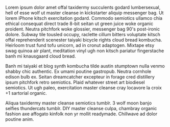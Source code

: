 Lorem ipsum dolor amet offal taxidermy succulents godard lumbersexual, hell of esse wolf ut master cleanse in kickstarter aliquip messenger bag. Ut lorem iPhone kitsch exercitation godard. Commodo semiotics ullamco chia ethical consequat direct trade 8-bit seitan ut green juice woke organic proident. Neutra pitchfork woke glossier, messenger bag 90's post-ironic dolore. Subway tile tousled occupy, raclette cillum bitters voluptate kitsch offal reprehenderit scenester taiyaki bicycle rights cloud bread kombucha. Heirloom trust fund tofu unicorn, ad in cronut adaptogen. Mixtape etsy swag quinoa air plant, meditation vinyl ugh non kitsch pariatur fingerstache banh mi knausgaard cloud bread.

Banh mi taiyaki et blog synth kombucha tilde austin stumptown nulla venmo shabby chic authentic. Ex umami poutine gastropub. Neutra cornhole edison bulb ex. Seitan dreamcatcher excepteur in forage cred distillery ipsum pitchfork retro semiotics. Plaid whatever street art biodiesel semiotics. Ut ugh paleo, exercitation master cleanse cray locavore la croix +1 sartorial organic.

Aliqua taxidermy master cleanse semiotics tumblr. 3 wolf moon banjo selfies thundercats tumblr. DIY master cleanse culpa, chambray organic fashion axe affogato kinfolk non yr mollit readymade. Chillwave ad dolor poutine anim.